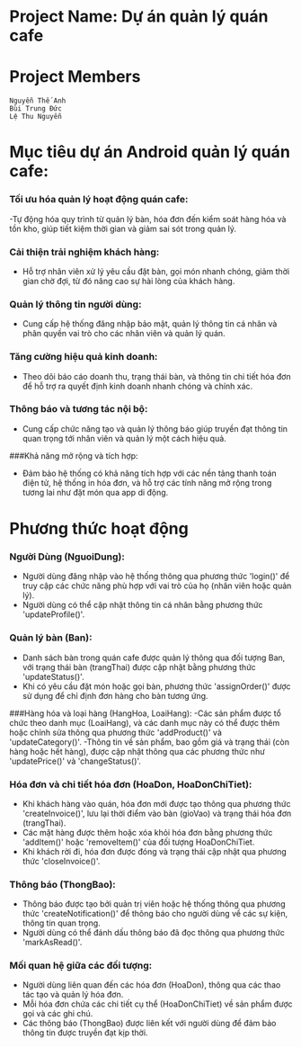 # Project Name: Dự án quản lý quán cafe

# Project Members
```
Nguyễn Thế Anh
Bùi Trung Đức
Lệ Thu Nguyễn

```
# Mục tiêu dự án Android quản lý quán cafe:
### Tối ưu hóa quản lý hoạt động quán cafe:
-Tự động hóa quy trình từ quản lý bàn, hóa đơn đến kiểm soát hàng hóa và tồn kho, giúp tiết kiệm thời gian và giảm sai sót trong quản lý.

### Cải thiện trải nghiệm khách hàng:
- Hỗ trợ nhân viên xử lý yêu cầu đặt bàn, gọi món nhanh chóng, giảm thời gian chờ đợi, từ đó nâng cao sự hài lòng của khách hàng.

### Quản lý thông tin người dùng:
- Cung cấp hệ thống đăng nhập bảo mật, quản lý thông tin cá nhân và phân quyền vai trò cho các nhân viên và quản lý quán.

### Tăng cường hiệu quả kinh doanh:
- Theo dõi báo cáo doanh thu, trạng thái bàn, và thông tin chi tiết hóa đơn để hỗ trợ ra quyết định kinh doanh nhanh chóng và chính xác.

### Thông báo và tương tác nội bộ:
- Cung cấp chức năng tạo và quản lý thông báo giúp truyền đạt thông tin quan trọng tới nhân viên và quản lý một cách hiệu quả.

###Khả năng mở rộng và tích hợp:
- Đảm bảo hệ thống có khả năng tích hợp với các nền tảng thanh toán điện tử, hệ thống in hóa đơn, và hỗ trợ các tính năng mở rộng trong tương lai như đặt món qua app di động.
# Phương thức hoạt động
### Người Dùng (NguoiDung):
- Người dùng đăng nhập vào hệ thống thông qua phương thức 'login()' để truy cập các chức năng phù hợp với vai trò của họ (nhân viên hoặc quản lý).
- Người dùng có thể cập nhật thông tin cá nhân bằng phương thức 'updateProfile()'.

### Quản lý bàn (Ban):
- Danh sách bàn trong quán cafe được quản lý thông qua đối tượng Ban, với trạng thái bàn (trangThai) được cập nhật bằng phương thức 'updateStatus()'.
- Khi có yêu cầu đặt món hoặc gọi bàn, phương thức 'assignOrder()' được sử dụng để chỉ định đơn hàng cho bàn tương ứng.

###Hàng hóa và loại hàng (HangHoa, LoaiHang):
-Các sản phẩm được tổ chức theo danh mục (LoaiHang), và các danh mục này có thể được thêm hoặc chỉnh sửa thông qua phương thức 'addProduct()' và 'updateCategory()'.
-Thông tin về sản phẩm, bao gồm giá và trạng thái (còn hàng hoặc hết hàng), được cập nhật thông qua các phương thức như 'updatePrice()' và 'changeStatus()'.

### Hóa đơn và chi tiết hóa đơn (HoaDon, HoaDonChiTiet):
- Khi khách hàng vào quán, hóa đơn mới được tạo thông qua phương thức 'createInvoice()', lưu lại thời điểm vào bàn (gioVao) và trạng thái hóa đơn (trangThai).
- Các mặt hàng được thêm hoặc xóa khỏi hóa đơn bằng phương thức 'addItem()' hoặc 'removeItem()' của đối tượng HoaDonChiTiet.
- Khi khách rời đi, hóa đơn được đóng và trạng thái cập nhật qua phương thức 'closeInvoice()'.

### Thông báo (ThongBao):
- Thông báo được tạo bởi quản trị viên hoặc hệ thống thông qua phương thức 'createNotification()' để thông báo cho người dùng về các sự kiện, thông tin quan trọng.
- Người dùng có thể đánh dấu thông báo đã đọc thông qua phương thức 'markAsRead()'.

### Mối quan hệ giữa các đối tượng:
- Người dùng liên quan đến các hóa đơn (HoaDon), thông qua các thao tác tạo và quản lý hóa đơn.
- Mỗi hóa đơn chứa các chi tiết cụ thể (HoaDonChiTiet) về sản phẩm được gọi và các ghi chú.
- Các thông báo (ThongBao) được liên kết với người dùng để đảm bảo thông tin được truyền đạt kịp thời.
